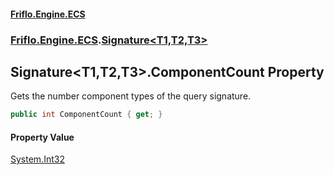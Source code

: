 #### [Friflo.Engine.ECS](index.md 'index')
### [Friflo.Engine.ECS](Friflo.Engine.ECS.md 'Friflo.Engine.ECS').[Signature&lt;T1,T2,T3&gt;](Signature_T1,T2,T3_.md 'Friflo.Engine.ECS.Signature<T1,T2,T3>')

## Signature<T1,T2,T3>.ComponentCount Property

Gets the number component types of the query signature.

```csharp
public int ComponentCount { get; }
```

#### Property Value
[System.Int32](https://docs.microsoft.com/en-us/dotnet/api/System.Int32 'System.Int32')